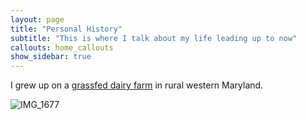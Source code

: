 ```yaml
---
layout: page
title: "Personal History"
subtitle: "This is where I talk about my life leading up to now"
callouts: home_callouts
show_sidebar: true
---
```


I grew up on a [grassfed dairy farm](https://clearspringcreamery.com/) in rural western Maryland. 

![IMG_1677](https://github.com/paul-seibert/paul-seibert.github.io/assets/61629920/5b4b48e2-8af2-48cd-832e-723124826380)
